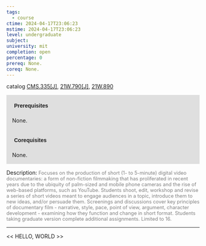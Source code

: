 ```yaml
---
tags:
  - course
ctime: 2024-04-17T23:06:23
mstime: 2024-04-17T23:06:23
level: undergraduate
subject: 
university: mit
completion: open
percentage: 0
prereq: None.
coreq: None.
---
```


catalog [CMS.335[J]](http://student.mit.edu/catalog/mCMSa.html#CMS.335), [21W.790[J]](http://student.mit.edu/catalog/m21Wb.html#21W.790), [21W.890](http://student.mit.edu/catalog/m21Wb.html#21W.890)

<span style="display: block; padding: 15px; background-color: rgb(100, 100, 100, 0.2);"><font id="m_prereq50_0" style="display: block; font-family: Arial, sans-serif; font-weight: bold; padding: 5px">Prerequisites</font><br><span id="prereq50_0">None.</span></span>
<span style="display: block; padding: 15px; background-color: rgb(100, 100, 100, 0.2);"><font id="m_coreq50_0" style="display: block; font-family: Arial, sans-serif; font-weight: bold; padding: 5px">Corequisites</font><br><span id="coreq50_0">None.</span></span>

<font style="">Description:</font>
<font style="color: grey; font-size: 0.8rem;">Focuses on the production of short (1- to 5-minute) digital video documentaries: a form of non-fiction filmmaking that has proliferated in recent years due to the ubiquity of palm-sized and mobile phone cameras and the rise of web-based platforms, such as YouTube. Students shoot, edit, workshop and revise a series of short videos meant to engage audiences in a topic, introduce them to new ideas, and/or persuade them. Screenings and discussions cover key principles of documentary film - narrative, style, pace, point of view, argument, character development - examining how they function and change in short format. Students taking graduate version complete additional assignments. Limited to 16.</font>



---

<< HELLO, WORLD >>
